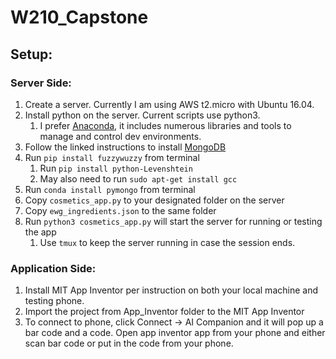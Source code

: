 # W210_Capstone

## Setup:

### Server Side:
1. Create a server. Currently I am using AWS t2.micro with Ubuntu 16.04.
1. Install python on the server. Current scripts use python3.
	1. 	I prefer [Anaconda](https://www.anaconda.com/download), it includes numerous libraries and tools to manage and control dev environments.
1. Follow the linked instructions to install [MongoDB](https://docs.mongodb.com/getting-started/shell/tutorial/install-mongodb-on-ubuntu/)
1. Run `pip install fuzzywuzzy` from terminal
	1. 	Run `pip install python-Levenshtein`
	1. 	May also need to run `sudo apt-get install gcc`
1. Run `conda install pymongo` from terminal
1. Copy `cosmetics_app.py` to your designated folder on the server
1. Copy `ewg_ingredients.json` to the same folder
1. Run `python3 cosmetics_app.py` will start the server for running or testing the app
	1. Use `tmux` to keep the server running in case the session ends.

### Application Side:
1. Install MIT App Inventor per instruction on both your local machine and testing phone.
1. Import the project from App_Inventor folder to the MIT App Inventor
1. To connect to phone, click Connect -> AI Companion and it will pop up a bar code and a code. Open app inventor app from your phone and either scan bar code or put in the code from your phone. 

